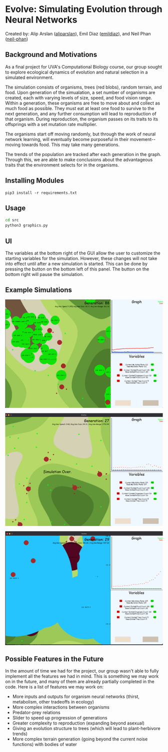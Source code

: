# Evolve: Simulating Evolution through Neural Networks

Created by: Alip Arslan ([aliparslan](https://github.com/aliparslan)), Emil Diaz ([emildiaz](https://github.com/emildiaz)), and Neil Phan ([neil-phan](https://github.com/neil-phan))

## Background and Motivations

As a final project for UVA's Computational Biology course, our group sought to explore ecological dynamics of evolution
and natural selection in a simulated environment.

The simulation consists of organisms, trees (red blobs), random terrain, and food.  Upon generation of the simualation,
a set number of organisms are created, each with varying levels of size, speed, and food vision range.  Within a generation,
these organisms are free to move about and collect as much food as possible.  They must eat at least one food to survive to
the next generation, and any further consumption will lead to reproduction of that organism.  During reproduction, the organism
passes on its traits to its offsprings with a set mutation rate multiplier.  

The organisms start off moving randomly, but through the work of neural network learning, will eventually become
purposeful in their movement--moving towards food.  This may take many generations.

The trends of the population are tracked after each generation in the graph.  Through this, we are able to make conclusions
about the advantageous traits that the environment selects for in the organisms.

## Installing Modules
```
pip3 install -r requirements.txt
```

## Usage
```bash
cd src
python3 graphics.py
```

## UI
The variables at the bottom right of the GUI allow the user to customize the starting variables for the simulation.  However,
these changes will not take into effect until after a new simulation is started.  This can be done by pressing the button
on the bottom left of this panel.  The button on the bottom right will pause the simulation.

## Example Simulations
![Simulation One](./example-sims/sim1.png)

![Simulation Two](./example-sims/sim2.png)

![Simulation Three](./example-sims/sim3.png)

## Possible Features in the Future
In the amount of time we had for the project, our group wasn't able to fully implement all the features we had in mind. This is something we may work on in the future, and many of them are already partially completed in the code. Here is a list of features we may work on:
  * More inputs and outputs for organism neural networks (thirst, metabolism, other tradeoffs in ecology)
  * More complex interactions between organisms
  * Predator-prey relations
  * Slider to speed up progression of generations
  * Greater complexity to reproduction (expanding beyond asexual)
  * Giving an evolution structure to trees (which will lead to plant-herbivore trends)
  * More complex terrain generation (going beyond the current noise functions) with bodies of water


